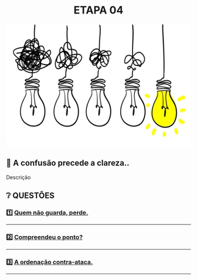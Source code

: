 
<div align="center">
  <h1>ETAPA 04</h1>
    <img src="../assets/simplificando.png" align="center" style="width: 600px; height: 340px;" />
  </p>
</div>

## 📝 A confusão precede a clareza..

Descrição

## ❔ QUESTÕES

### 1️⃣ [Quem não guarda, perde.](questao1/descricao.md)

---

### 2️⃣ [Compreendeu o ponto?](questao2/descricao.md)

---

### 3️⃣ [A ordenação contra-ataca.](questao3/descricao.md)

---